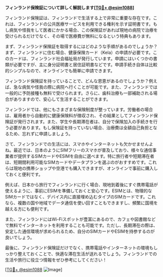 **フィンランド保険証について詳しく解説します[[TG💪+ @esim1088](https://t.me/s/esim1088)]**

フィンランド保険証は、フィンランドで生活する上で非常に重要な存在です。これは、フィンランドの公共医療サービスを利用できる権利を示す証明書です。もし病気や怪我をして医者にかかる場合、この保険証があれば現地の病院で治療を受けられるだけでなく、その場で医療費が無料になるという特典もあります。

まず、フィンランド保険証を取得するにはどのような手順があるのでしょうか？まず、フィンランドに住む場合、健康保険カード（Kela）の申請が必要です。このカードは、フィンランド社会福祉局が発行しています。申請にはいくつかの書類が必要ですが、主に身分証明書と居住証明書などです。申請手続き自体は比較的シンプルなので、オンラインでも簡単に申請できます。

フィンランド保険証を持っていることで、どんな恩恵があるのでしょうか？例えば、急な病気や怪我の際に病院へ行くことが可能です。また、フィンランドでは一般的に予防接種も無料で受けられます。さらに、歯科治療も一部補助される場合がありますので、安心して生活することができます。

フィンランドでは、他にもさまざまな保険制度が整っています。労働者の場合は、雇用者から自動的に健康保険料が徴収され、その結果としてフィンランド保険証が発行されます。また、学生や長期滞在者は、自分で保険加入の手続きを行う必要があります。もし保険証を持っていない場合、治療費は全額自己負担となるため、忘れずに申請しましょう。

さて、フィンランドでの生活には、スマホやインターネットも欠かせませんよね。最近では、日本のようにSIMフリーのスマホが普及しており、様々な通信事業者が提供するSIMカードやESIMを自由に選べます。特に旅行者や短期滞在者は、短期間利用可能なSIMカードやデータプランを選ぶのがおすすめです。これらは現地の携帯ショップや空港でも購入できますが、オンラインで事前に購入しておくと便利です。

例えば、日本から旅行でフィンランドに行く場合、現地到着後にすぐ携帯電話が使えるように、事前にESIMを準備しておくと安心です。ESIMとは、物理的なSIMカードではなく、デバイス内に直接埋め込むタイプのSIMカードです。これなら、複数の国や地域でデータ通信を使い回すこともできますし、頻繁に国境を越える方にも便利です。

また、フィンランドにはWi-Fiスポットが豊富にあるので、カフェや図書館などで無料でインターネットを利用することも可能です。ただし、長期滞在の際は、安定した通信環境が求められるため、自分のSIMカードやESIMを持参するのが良いでしょう。

最後に、フィンランド保険証だけでなく、携帯電話やインターネットの環境もしっかり整えておくことで、快適な滞在生活が送れるでしょう。フィンランドでの生活や旅行に役立つ情報をぜひ参考にしてください！

[[TG💪+ @esim1088](https://t.me/s/esim1088) ![Image](https://i.postimg.cc/Y0z9fWf4/image.png)]